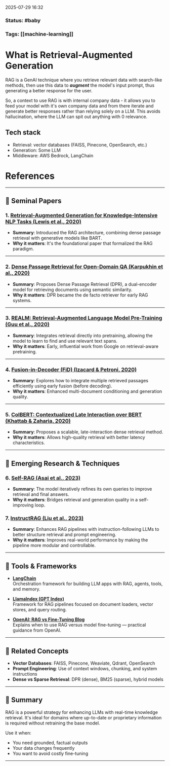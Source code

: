 2025-07-29 16:32

### Status: #baby

### Tags: [[machine-learning]]

# What is Retrieval-Augmented Generation

RAG is a GenAI technique where you retrieve relevant data with search-like methods, then use this data to ***augment*** the model's input prompt, thus generating a better response for the user.

So, a context to use RAG is with internal company data - it allows you to feed your model with it's own company data and from there iterate and generate better responses rather than relying solely on a LLM. This avoids hallucination, where the LLM can spit out anything with 0 relevance.


## Tech stack
- Retrieval: vector databases (FAISS, Pinecone, OpenSearch, etc.)
- Generation: Some LLM
- Middleware: AWS Bedrock, LangChain







# References
---

## 📜 Seminal Papers

### 1. [**Retrieval-Augmented Generation for Knowledge-Intensive NLP Tasks** (Lewis et al., 2020)](https://arxiv.org/abs/2005.11401)
- **Summary**: Introduced the RAG architecture, combining dense passage retrieval with generative models like BART.
- **Why it matters**: It's the foundational paper that formalized the RAG paradigm.

---

### 2. [**Dense Passage Retrieval for Open-Domain QA** (Karpukhin et al., 2020)](https://arxiv.org/abs/2004.04906)
- **Summary**: Proposes Dense Passage Retrieval (DPR), a dual-encoder model for retrieving documents using semantic similarity.
- **Why it matters**: DPR became the de facto retriever for early RAG systems.

---

### 3. [**REALM: Retrieval-Augmented Language Model Pre-Training** (Guu et al., 2020)](https://arxiv.org/abs/2002.08909)
- **Summary**: Integrates retrieval directly into pretraining, allowing the model to learn to find and use relevant text spans.
- **Why it matters**: Early, influential work from Google on retrieval-aware pretraining.

---

### 4. [**Fusion-in-Decoder (FiD)** (Izacard & Petroni, 2020)](https://arxiv.org/abs/2007.01282)
- **Summary**: Explores how to integrate multiple retrieved passages efficiently using early fusion (before decoding).
- **Why it matters**: Enhanced multi-document conditioning and generation quality.

---

### 5. [**ColBERT: Contextualized Late Interaction over BERT** (Khattab & Zaharia, 2020)](https://arxiv.org/abs/2004.12832)
- **Summary**: Proposes a scalable, late-interaction dense retrieval method.
- **Why it matters**: Allows high-quality retrieval with better latency characteristics.

---

## 🧪 Emerging Research & Techniques

### 6. [**Self-RAG** (Asai et al., 2023)](https://arxiv.org/abs/2307.06981)
- **Summary**: The model iteratively refines its own queries to improve retrieval and final answers.
- **Why it matters**: Bridges retrieval and generation quality in a self-improving loop.

### 7. [**InstructRAG** (Liu et al., 2023)](https://arxiv.org/abs/2310.12731)
- **Summary**: Enhances RAG pipelines with instruction-following LLMs to better structure retrieval and prompt engineering.
- **Why it matters**: Improves real-world performance by making the pipeline more modular and controllable.

---

## 🧰 Tools & Frameworks

- [**LangChain**](https://www.langchain.com)  
  Orchestration framework for building LLM apps with RAG, agents, tools, and memory.

- [**LlamaIndex (GPT Index)**](https://docs.llamaindex.ai)  
  Framework for RAG pipelines focused on document loaders, vector stores, and query routing.

- [**OpenAI: RAG vs Fine-Tuning Blog**](https://openai.com/blog/fine-tuning-vs-rag)  
  Explains when to use RAG versus model fine-tuning — practical guidance from OpenAI.

---

## 📌 Related Concepts

- **Vector Databases**: FAISS, Pinecone, Weaviate, Qdrant, OpenSearch
- **Prompt Engineering**: Use of context windows, chunking, and system instructions
- **Dense vs Sparse Retrieval**: DPR (dense), BM25 (sparse), hybrid models

---

## 🧠 Summary

RAG is a powerful strategy for enhancing LLMs with real-time knowledge retrieval. It's ideal for domains where up-to-date or proprietary information is required without retraining the base model.

Use it when:
- You need grounded, factual outputs
- Your data changes frequently
- You want to avoid costly fine-tuning

---







